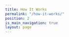 ```yaml
---
title: How It Works
permalink: "/how-it-works/"
position: 2
is_main_navigation: true
layout: page
---
```


